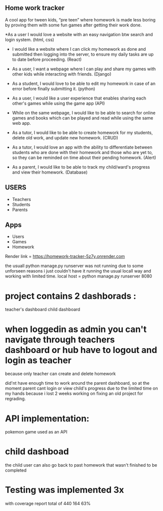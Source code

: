 ## Home work tracker

A cool app for tween kids, “pre teen” where homework is made less boring by proving them with some fun games after getting their work done.

*As a user I would love a website with an easy navigation btw search and login system. (html, css)

* I would like a website where  I can click my homework as done and submitted then logging into the server, to ensure my daily tasks are up to date before proceeding. (React)

* As a user, I want a webpage where I can play and share my games with other kids while interacting with friends. (Django)

* As a student, I would love to be able to edit my homework in case of an error before finally submitting it. (python)

* As a user, I would like a user experience that enables sharing each other's games while using the game app (API)

* While on the same webpage, I would like to be able to search for online games and books which can be played and read while using the same web app.

* As a tutor, I would like to be able to create homework for my students, delete old work, and update new homework. (CRUD)

* As a tutor, I would love an app with the ability to differentiate between students who are done with their homework and those who are yet to, so they can be reminded on time about their pending homework. (Alert)

* As a parent, I would like to be able to track my child/ward's progress and view their homework. (Database)

## USERS
* Teachers
* Students
* Parents

## Apps
* Users
* Games
* Homework



Render link = https://homework-tracker-5z7y.onrender.com

 the usuall python manage.py runserver was not running due to some unforseen reasons i just couldn't have it running the usual locall way and working with limited time.
local host = python manage.py runserver 8080

# project contains 2 dashborads :
teacher's dashboard
child dashboard

# when loggedin as admin you can't navigate through teachers dashboard or hub have to logout and login as teacher
because only teacher can create and delete homework


did'nt have enough time to work around the parent dashboard, so at the moment parent cant login or view child's progress
due to the limited time on my hands because i lost 2 weeks working on fixing an old project for regrading.

# API implementation:
pokemon game used as an API

# child dashboad
the child user can also go back to past homework that wasn't finished to be completed

# Testing was implemented 3x
with coverage report total of 440 164 63%
